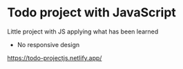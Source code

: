 # Todo project with JavaScript
Little project with JS applying what has been learned
- No responsive design

https://todo-projectjs.netlify.app/
